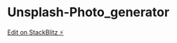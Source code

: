 # Unsplash-Photo_generator

[Edit on StackBlitz ⚡️](https://stackblitz.com/edit/stackblitz-starters-4vkwl8)